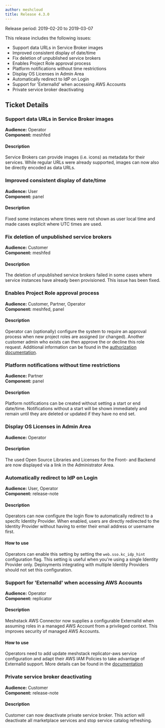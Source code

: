 ```yaml
---
author: meshcloud
title: Release 4.3.0
---
```


Release period: 2019-02-20 to 2019-03-07

This release includes the following issues:
* Support data URLs in Service Broker images
* Improved consistent display of date/time
* Fix deletion of unpublished service brokers
* Enables Project Role approval process
* Platform notifications without time restrictions
* Display OS Licenses in Admin Area
* Automatically redirect to IdP on Login
* Support for 'ExternalId' when accessing AWS Accounts
* Private service broker deactivating
<!--truncate-->

## Ticket Details
### Support data URLs in Service Broker images
**Audience:** Operator<br>**Component:** meshfed


#### Description
Service Brokers can provide images (i.e. icons) as metadata for their services. While regular URLs were already supported, images can now also be directly encoded as data URLs.

### Improved consistent display of date/time
**Audience:** User<br>**Component:** panel


#### Description
Fixed some instances where times were not shown as user local time and made cases explicit where UTC times are used.

### Fix deletion of unpublished service brokers
**Audience:** Customer<br>**Component:** meshfed


#### Description
The deletion of unpublished service brokers failed in some cases where service instances have already been provisioned.
This issue has been fixed.

### Enables Project Role approval process
**Audience:** Customer, Partner, Operator<br>**Component:** meshfed, panel


#### Description
Operator can (optionally) configure the system to require an approval process when new project roles are assigned (or changed).
Another customer admin who exists can then approve the or decline this role request.
Additional information can be found in the <a href="https://docs.meshcloud.io/docs/meshstack.authorization.html">authorization documentation</a>.

### Platform notifications without time restrictions
**Audience:** Partner<br>**Component:** panel


#### Description
Platform notifications can be created without setting a start or end date/time. Notifications without a start will be shown immediately and remain until they are deleted or updated if they have no end set.

### Display OS Licenses in Admin Area
**Audience:** Operator<br>

#### Description
The used Open Source Libraries and Licenses for the Front- and Backend are now displayed via a link in the Administrator Area.

### Automatically redirect to IdP on Login
**Audience:** User, Operator<br>**Component:** release-note


#### Description
Operators can now configure the login flow to automatically redirect to a specifc Identity Provider.
When enabled, users are directly redirected to the Identity Provider without having to enter their
email address or username first.

#### How to use
Operators can enable this setting by setting the `web.sso.kc_idp_hint` configuration flag.
This setting is useful when you're using a single Identity Provider only. Deployments integrating with
multiple Identity Providers should not set this configuration.

### Support for 'ExternalId' when accessing AWS Accounts
**Audience:** Operator<br>**Component:** replicator


#### Description
Meshstack AWS Connector now supplies a configurable ExternalId when assuming roles in a managed AWS
Account from a privileged context. This improves security of managed AWS Accounts.

#### How to use
Operators need to add update meshstack replicator-aws service configuration and adapt their AWS IAM Policies to 
take advantage of ExternalId support.
More details can be found in the <a href="https://docs.meshcloud.io/docs/meshstack.aws.html">documentation</a>

### Private service broker deactivating
**Audience:** Customer<br>**Component:** release-note


#### Description
Customer can now deactivate private service broker. This action will deactivate all marketplace services and stop service catalog refreshing.

